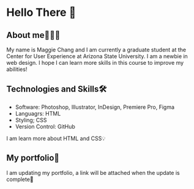 # Hello There 👋


## About me🙋🏻‍♀️ 

My name is Maggie Chang and I am currently a graduate student at the Center for User Experience at Arizona State University. I am a newbie in web design. I hope I can learn more skills in this course to improve my abilities!


## Technologies and Skills🛠️

* Software: Photoshop, Illustrator, InDesign, Premiere Pro, Figma
* Languagrs: HTML
* Styling; CSS
* Version Control: GitHub

I am learn more about HTML and CSS💡

## My portfolio💼

I am updating my portfolio, a link will be attached when the update is complete🔗

